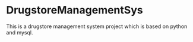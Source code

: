 # DrugstoreManagementSys
This is a drugstore management system project which is based on python and mysql.

